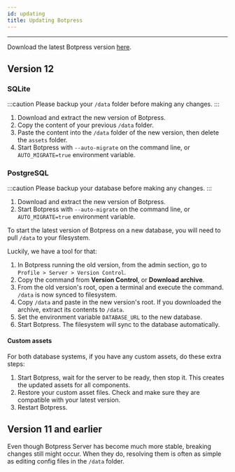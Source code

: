 ```yaml
---
id: updating
title: Updating Botpress
---
```


--------------------

Download the latest Botpress version [here](https://botpress.com/download).

## Version 12

### SQLite

:::caution
Please backup your `/data` folder before making any changes.
:::

1. Download and extract the new version of Botpress.
2. Copy the content of your previous `/data` folder.
3. Paste the content into the `/data` folder of the new version, then delete the `assets` folder.
4. Start Botpress with `--auto-migrate` on the command line, or `AUTO_MIGRATE=true` environment variable.

### PostgreSQL

:::caution
Please backup your database before making any changes.
:::

1. Download and extract the new version of Botpress.
2. Start Botpress with `--auto-migrate` on the command line, or `AUTO_MIGRATE=true` environment variable.

To start the latest version of Botpress on a new database, you will need to pull `/data` to your filesystem.

Luckily, we have a tool for that:

1. In Botpress running the old version, from the admin section, go to `Profile > Server > Version Control`.
2. Copy the command from **Version Control**, or **Download archive**.
3. From the old version's root, open a terminal and execute the command. `/data` is now synced to filesystem.
4. Copy `/data` and paste in the new version's root. If you downloaded the archive, extract its contents to `/data`.
5. Set the environment variable `DATABASE_URL` to the new database.
6. Start Botpress. The filesystem will sync to the database automatically.

#### Custom assets

For both database systems, if you have any custom assets, do these extra steps:

1. Start Botpress, wait for the server to be ready, then stop it. This creates the updated assets for all components.
2. Restore your custom asset files. Check and make sure they are compatible with your latest version.
3. Restart Botpress.

## Version 11 and earlier

Even though Botpress Server has become much more stable, breaking changes still might occur. When they do, resolving them is often as simple as editing config files in the `/data` folder.
